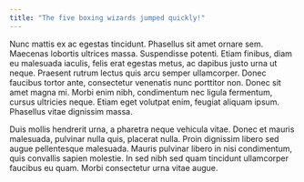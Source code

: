 ```yaml
---
title: "The five boxing wizards jumped quickly!"
---
```


Nunc mattis ex ac egestas tincidunt. Phasellus sit amet ornare sem. Maecenas lobortis ultrices massa. Suspendisse potenti. Etiam finibus, diam eu malesuada iaculis, felis erat egestas metus, ac dapibus justo urna ut neque. Praesent rutrum lectus quis arcu semper ullamcorper. Donec faucibus tortor ante, consectetur venenatis nunc porttitor non. Donec sit amet magna mi. Morbi enim nibh, condimentum nec ligula fermentum, cursus ultricies neque. Etiam eget volutpat enim, feugiat aliquam ipsum. Phasellus vitae dignissim massa.

Duis mollis hendrerit urna, a pharetra neque vehicula vitae. Donec et mauris malesuada, pulvinar nulla quis, placerat nulla. Proin dignissim libero sed augue pellentesque malesuada. Mauris pulvinar libero in nisi condimentum, quis convallis sapien molestie. In sed nibh sed quam tincidunt ullamcorper faucibus eu quam. Morbi consectetur urna vitae augue.
